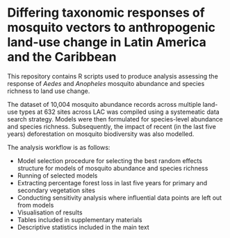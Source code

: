 # Differing taxonomic responses of mosquito vectors to anthropogenic land-use change in Latin America and the Caribbean


This repository contains R scripts used to produce analysis assessing the response of *Aedes* and *Anopheles* mosquito abundance and species richness to land use change.

The dataset of 10,004 mosquito abundance records across multiple land-use types at 632 sites across LAC was compiled using a systemeatic data search strategy. Models were then formulated for species-level abundance and species richness. Subsequently, the impact of recent (in the last five years) deforestation on mosquito biodiversity was also modelled. 


The analysis workflow is as follows:

- Model selection procedure for selecting the best random effects structure for models of mosquito abundance and species richness
- Running of selected models
- Extracting percentage forest loss in last five years for primary and secondary vegetation sites 
- Conducting sensitivity analysis where influential data points are left out from models
- Visualisation of results
- Tables included in supplementary materials
- Descriptive statistics included in the main text
